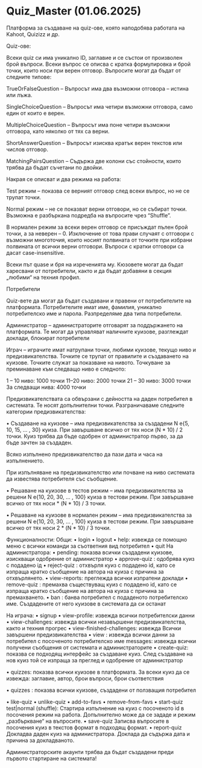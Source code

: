 # Quiz_Master (01.06.2025)

Платформа за създаване на quiz-ове, която наподобява работата на Kahoot, Quizizz и др.

Quiz-ове:

Всеки quiz си има уникално ID, заглавие и се състои от произволен брой въпроси. Всеки въпрос се описва с кратка формулировка и брой точки, които носи при верен отговор. Въпросите могат да бъдат от следните типове:

TrueOrFalseQuestion – Въпросът има два възможни отговора – истина или лъжа.

SingleChoiceQuestion – Въпросът има четири възможни отговора, само един от които е верен.

MultipleChoiceQuestion – Въпросът има поне четири възможни отговора, като няколко от тях са верни.

ShortAnswerQuestion – Въпросът изисква кратък верен текстов или числов отговор.

MatchingPairsQuestion – Съдържа две колони със стойности, които трябва да бъдат съчетани по двойки.

Накрая се описват и два режима на работа:

Test режим – показва се верният отговор след всеки въпрос, но не се трупат точки.

Normal режим – не се показват верни отговори, но се събират точки. Възможна е разбъркана подредба на въпросите чрез “Shuffle”.




В нормален режим за всеки верен отговор се присъждат пълен брой точки, а за неверен – 0. Изключение от това прави случаят с отговори с възможни многоточия, които носият полвината от точките при избрани полвината от всички верни отговори. Въпроси с кратки отговори са дасат case-insensitive.

Всеки път quase и бря на изреченията му. Кюзовете могат да бъдат харесвани от потребители, както и да бъдат добавяни в секция „любими“ на техния профил.

Потребители

Quiz-вете да могат да бъдат създавани и правени от потребителите на платформата. Потребителите имат име, фамилия, уникално потребителско име и парола. Разпределяме два типа потребители.


Администратор – администраторите отговарят за поддържането на платформата. Те могат да управляват наличните куизове, разглеждат доклади, блокират потребители



Играч – играчите имат натрупани точки, любими куизове, текущо ниво и предизвикателства. Точките се трупат от правилите и създаването на куизове. Точките служат за показване на нивото. Точкуване за преминаване към следващо ниво е следното:


1 – 10 ниво: 1000 точки
11–20 ниво: 2000 точки
21 – 30 ниво: 3000 точки
За следващи нива: 4000 точки





Предизвикателствата са обвързани с дейността на даден потребител в системата. Те носят допълнителни точки. Разграничаваме следните категории предизвикателства:


• Създаване на куизове – има предизвикателства за създадени N е{5, 10, 15, ... , 30} куиза. При завършване всичко от тях носи (N * 10) / 2 точки. Куиз трябва да бъде одобрен от администратор първо, за да бъде зачтен за създаден.



Всяко изпълнено предизвикателство да пази дата и часа на изпълнението.

При изпълняване на предизвикателство или пoчване на ниво системата да известява потребителя със съобщение.


• Решаване на куизове в тестов режим – има предизвикателства за решени N е{10, 20, 30, ... , 100} куиза в тестови режим. При завършване всичко от тях носи * (N * 10) / 3 точки.

• Решаване на куизове в нормален режим – има предизвикателства за решени N е{10, 20, 30, ... , 100} куиза в тестови режим. При завършване всичко от тях носи 2 * (N * 10) / 3 точки.



Функционалности:
Общи:
• login <username> <password>
• logout
• help: извежда се помощно меню с всички команди за съответния вид потребител
• quit
На администратора:
• pending: показва всички създадени куизове, изискващи одобрение от администратор
• approve-quiz <quiz-id>: одобрява куиз с подадено ід
• reject-quiz <quiz-id> <reason>: отхвърля куиз с подадено id, като се изпраща кратко съобщение на автора на куиза с причина за отхвърлянето.
• view-reports: преглежда всички изпратени доклади
• remove-quiz <quiz-id> <reason>: премахва съществуващ куиз с подадено іd, като се изпраща кратко съобщение на автора на куиза с причина за премахването.
• ban <username>: банва потребител с подаденото потребителско име. Създадените от него куизове в системата да си останат




На играча:
• signup <first-name> <password2>
<last-name> <username> <password1>
• view-profile: извежда всички потребителски данни
• view-challenges: извежда всички незавършени предизвикателства, както и техния прогрес
• view-finished-challenges:
извежда Всички завършени предизвикателства
• view <username>: извежда всички данни за потребител с посоченото потребителско име
messages: извежда всички получени съобщения от системата и администраторите
• create-quiz: показва се подходящ интерфейс за създаване куиз. След създаване на нов куиз той се изпраща за преглед и одобрение от администратор

• quizzes: показва всички куизове в платформата. За всеки куиз да се извежда: заглавие, автор, брои въпроси, брои съответствия

• quizzes <username>: показва всички куизове, създадени от ползващия потребител

• like-quiz <quiz-id>
• unlike-quiz <quiz-id>
• add-to-favs <quiz-id>
• remove-from-favs <quiz-id>
• start-quiz  <quiz-id> test|normal (shuffle): Стартира изпълнение на куиз с посоченото id в посочения режим на работа. Допълнително може да се зададе и режим „разбъркване“ на въпросите.
• save-quiz <quiz-id> <filepath> Записва въпросите в посочения куиз в текстов формат в подходящ формат.
• report-quiz  <quiz-id> Докладва даден куиз на администратора. Доклада да съдържа дата и причина за докладваното.


Администраторските акаунти трябва да бъдат създадени преди първото стартиране на системата!

